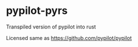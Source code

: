 # pypilot-pyrs
Transpiled version of pypilot into rust

Licensed same as https://github.com/pypilot/pypilot
